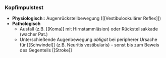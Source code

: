 ### Kopfimpulstest
- **Physiologisch**:: Augenrückstellbewegung ([[Vestibulookulärer Reflex]])
- **Pathologisch**
	- Ausfall (z.B. [[Koma]] mit Hirnstammläsion) oder Rückstellsakkade (wacher Pat.)
	- Unterschießende Augenbewegung *obligat* bei peripherer Ursache für [[Schwindel]] (z.B. Neuritis vestibularis) - sonst bis zum Beweis des Gegenteils [[Stroke]]